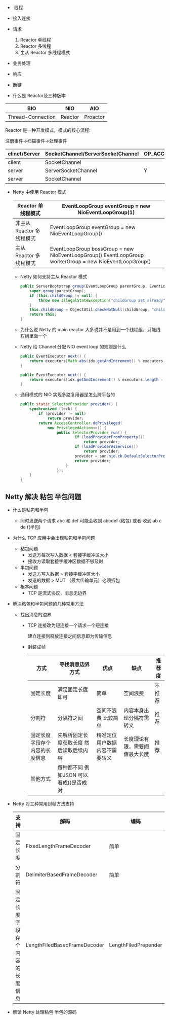 -  线程 
- 接入连接
- 请求 
  1. Reactor 单线程
  2. Reactor 多线程
  3. 主从 Reactor 多线程模式
- 业务处理
- 响应
- 断链

- 什么是 Reactor及三种版本

| BIO               | NIO     | AIO      |
| ----------------- | ------- | -------- |
| Thread-Connection | Reactor | Proactor |

Reactor 是一种开发模式，模式的核心流程:

注册事件->扫描事件->处理事件

| clinet/Server | SocketChannel/ServerSocketChannel | OP_ACCEPT | OP_CONNECT | OP_WRITER | OP_READ |
| ------------- | --------------------------------- | --------- | ---------- | --------- | ------- |
| client        | SocketChannel                     |           | Y          | Y         | Y       |
| server        | ServerSocketChannel               | Y         |            |           |         |
| server        | SocketChannel                     |           |            | Y         | Y       |

- Netty 中使用 Reactor 模式

  | Reactor 单线程模式        | EventLoopGroup eventGroup = new NioEventLoopGroup(1)         |
  | ------------------------- | ------------------------------------------------------------ |
  | 非主从 Reactor 多线程模式 | EventLoopGroup eventGroup = new NioEventLoopGroup()          |
  | 主从 Reactor 多线程模式   | EventLoopGroup bossGroup = new NioEventLoopGroup() EventLoopGroup workerGroup = new NioEventLoopGroup() |

  - Netty 如何支持主从 Reactor 模式

    ```java
    public ServerBootstrap group(EventLoopGroup parentGroup, EventLoopGroup childGroup) {
        super.group(parentGroup);
        if (this.childGroup != null) {
            throw new IllegalStateException("childGroup set already");
        }
        this.childGroup = ObjectUtil.checkNotNull(childGroup, "childGroup");
        return this;
    }
    ```

  - 为什么说 Netty 的 main reactor 大多说并不是用到一个线程组，只能线程组里面一个

    

  - Netty 给 Channel 分配 NIO event loop 的规则是什么

    ```java
    public EventExecutor next() {
        return executors[Math.abs(idx.getAndIncrement() % executors.length)];
    }
    ```

    ```java
    public EventExecutor next() {
        return executors[idx.getAndIncrement() & executors.length - 1];
    }
    ```

  - 通用模式的 NIO 实现多路复用器是怎么跨平台的

    ```java
    public static SelectorProvider provider() {
        synchronized (lock) {
            if (provider != null)
                return provider;
            return AccessController.doPrivileged(
                new PrivilegedAction<>() {
                    public SelectorProvider run() {
                            if (loadProviderFromProperty())
                                return provider;
                            if (loadProviderAsService())
                                return provider;
                            provider = sun.nio.ch.DefaultSelectorProvider.create();
                            return provider;
                        }
                    });
        }
    }
    ```

## Netty 解决 粘包 半包问题

- 什么是粘包和半包

  - 同时发送两个请求 abc 和 def 可能会收到 abcdef (粘包) 或者 收到 ab c de f(半包) 

- 为什么 TCP 应用中会出现粘包和半包问题

  - 粘包问题
    - 发送方每次写入数据 < 套接字缓冲区大小
    - 接收方读取套接字缓冲区数据不够及时
  - 半包问题
    - 发送方写入数据 > 套接字缓冲区大小
    - 发送的数据 > MUT （最大传输单元）必须拆包
  - 根本问题
    - TCP 是流式协议，消息无边界

- 解决粘包和半包问题的几种常用方法

  - 找出消息的边界

    - TCP 连接改为短连接一个请求一个短连接

      建立连接到释放连接之间信息即为传输信息

    - 封装成帧

      | 方式                           | 寻找消息边界方式                        | 优点                           | 缺点                           | 推荐度 |
      | ------------------------------ | --------------------------------------- | ------------------------------ | ------------------------------ | ------ |
      | 固定长度                       | 满足固定长度即可                        | 简单                           | 空间浪费                       | 不推荐 |
      | 分割符                         | 分隔符之间                              | 空间不浪费 比较简单            | 内容本身出现分隔符需转义       | 推荐   |
      | 固定长度字段存个内容的长度信息 | 先解析固定长度获取长度 然后读取后续内容 | 精准定位用户数据内容不需要转义 | 长度理论有限，需要阈值最大长度 | 推荐   |
      | 其他方式                       | 每种都不同 例如JSON 可以看成{}是否成对  |                                |                                |        |

    

- Netty 对三种常用封帧方法支持

  | 支持                           | 解码                         | 编码                 |
  | ------------------------------ | ---------------------------- | -------------------- |
  | 固定长度                       | FixedLengthFrameDecoder      | 简单                 |
  | 分割符                         | DelimiterBasedFrameDecoder   | 简单                 |
  | 固定长度字段存个内容的长度信息 | LengthFiledBasedFrameDecoder | LengthFiledPrepender |

  

- 解读 Netty 处理粘包 半包的源码

